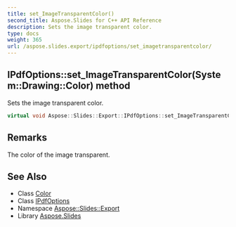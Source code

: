 ```yaml
---
title: set_ImageTransparentColor()
second_title: Aspose.Slides for C++ API Reference
description: Sets the image transparent color.
type: docs
weight: 365
url: /aspose.slides.export/ipdfoptions/set_imagetransparentcolor/
---
```

## IPdfOptions::set_ImageTransparentColor(System::Drawing::Color) method


Sets the image transparent color.

```cpp
virtual void Aspose::Slides::Export::IPdfOptions::set_ImageTransparentColor(System::Drawing::Color value)=0
```

## Remarks


The color of the image transparent. 
## See Also

* Class [Color](../../../system.drawing/color/)
* Class [IPdfOptions](../)
* Namespace [Aspose::Slides::Export](../../)
* Library [Aspose.Slides](../../../)